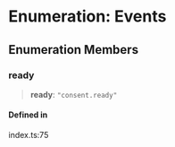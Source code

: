 # Enumeration: Events

## Enumeration Members

### ready

> **ready**: `"consent.ready"`

#### Defined in

index.ts:75

